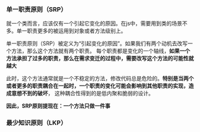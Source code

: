 ### 单一职责原则（SRP）

就一个类而言，应该仅有一个引起它变化的原因。在js中，需要用到类的场景不多。单一职责更多的被运用到对象或者方法级别上。

单一职责原则（SRP）被定义为“引起变化的原因”。如果我们有两个动机去改写一个方法，那么这个方法就有两个职责。
每个职责都是变化的一个轴线，**如果一个方法承担了过多的职责，那么在需求变迁的过程中，需要改写这个方法的可能性就越大**

此时，这个方法通常就是一个不稳定的方法，修改代码总是危险的。**特别是当两个或者更多的职责耦合在一起时，一个职责的变化可能会影响到其他职责的实现，造成意想不到的破坏**，
这种耦合性得到的是低内聚和脆弱的设计。

**因此，SRP原则提现在：一个方法只做一件事**



### 最少知识原则（LKP）